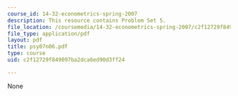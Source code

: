 ```yaml
---
course_id: 14-32-econometrics-spring-2007
description: This resource contains Problem Set 5.
file_location: /coursemedia/14-32-econometrics-spring-2007/c2f12729f849097ba2dca6ed90d3ff24_psy07n06.pdf
file_type: application/pdf
layout: pdf
title: psy07n06.pdf
type: course
uid: c2f12729f849097ba2dca6ed90d3ff24

---
```

None